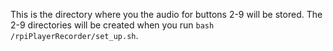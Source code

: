 This is the directory where you the audio for buttons 2-9 will be stored. The 2-9 directories will be created when you run `bash /rpiPlayerRecorder/set_up.sh`.
